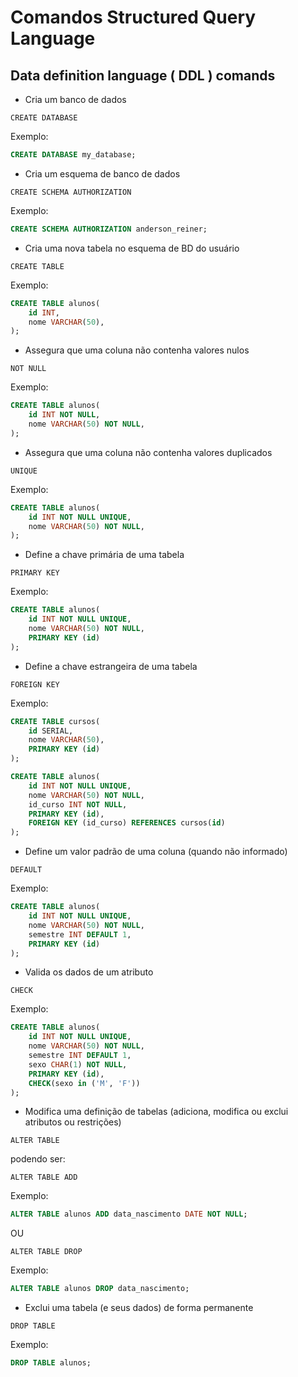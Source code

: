 # Comandos Structured Query Language

## Data definition language ( DDL ) comands

- Cria um banco de dados
```
CREATE DATABASE
```

Exemplo:
```sql
CREATE DATABASE my_database;
```

- Cria um esquema de banco de dados
```
CREATE SCHEMA AUTHORIZATION
```

Exemplo:
```sql
CREATE SCHEMA AUTHORIZATION anderson_reiner;
```

- Cria uma nova tabela no esquema de BD do usuário
```
CREATE TABLE
```
Exemplo:

```sql
CREATE TABLE alunos(
    id INT,
    nome VARCHAR(50),
);
```
- Assegura que uma coluna não contenha valores nulos

```
NOT NULL
```

Exemplo:
```sql
CREATE TABLE alunos(
    id INT NOT NULL,
    nome VARCHAR(50) NOT NULL,
);
```

- Assegura que uma coluna não contenha valores duplicados
```
UNIQUE
```

Exemplo:
```sql
CREATE TABLE alunos(
    id INT NOT NULL UNIQUE,
    nome VARCHAR(50) NOT NULL,
);
```

- Define a chave primária de uma tabela
```
PRIMARY KEY
```

Exemplo:
```sql
CREATE TABLE alunos(
    id INT NOT NULL UNIQUE,
    nome VARCHAR(50) NOT NULL,
    PRIMARY KEY (id)
);

```

- Define a chave estrangeira de uma tabela
```
FOREIGN KEY
```

Exemplo:
```sql
CREATE TABLE cursos(
	id SERIAL,
	nome VARCHAR(50),
	PRIMARY KEY (id)
);

CREATE TABLE alunos(
    id INT NOT NULL UNIQUE,
    nome VARCHAR(50) NOT NULL,
    id_curso INT NOT NULL,
    PRIMARY KEY (id),
    FOREIGN KEY (id_curso) REFERENCES cursos(id)
);
```

- Define um valor padrão de uma coluna (quando não informado)
```
DEFAULT
```

Exemplo:
```sql
CREATE TABLE alunos(
    id INT NOT NULL UNIQUE,
    nome VARCHAR(50) NOT NULL,
    semestre INT DEFAULT 1,
    PRIMARY KEY (id)
);
```

- Valida os dados de um atributo
```
CHECK
```

Exemplo:
```sql
CREATE TABLE alunos(
    id INT NOT NULL UNIQUE,
    nome VARCHAR(50) NOT NULL,
    semestre INT DEFAULT 1,
    sexo CHAR(1) NOT NULL,
    PRIMARY KEY (id),
    CHECK(sexo in ('M', 'F'))
);

```

- Modifica uma definição de tabelas (adiciona, modifica ou exclui
atributos ou restrições)
```
ALTER TABLE
```

podendo ser:

```
ALTER TABLE ADD
```

Exemplo:
```sql
ALTER TABLE alunos ADD data_nascimento DATE NOT NULL;
```

OU 

```
ALTER TABLE DROP
```



Exemplo:
```sql
ALTER TABLE alunos DROP data_nascimento;
```

- Exclui uma tabela (e seus dados) de forma permanente
```
DROP TABLE
```

Exemplo:
```sql
DROP TABLE alunos;
```